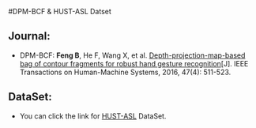#DPM-BCF & HUST-ASL Datset
## Journal:
* DPM-BCF: **Feng B**, He F, Wang X, et al. <a href="https://ieeexplore.ieee.org/document/7723831">Depth-projection-map-based bag of contour fragments for robust hand gesture recognition</a>[J]. IEEE Transactions on Human-Machine Systems, 2016, 47(4): 511-523.
## DataSet:
* You can click the link for <a href="https://frobby123.github.io/dpm-bcf/">HUST-ASL</a> DataSet.

